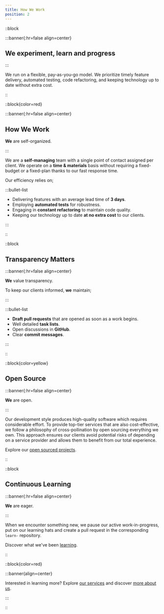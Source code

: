 ```yaml
---
title: How We Work
position: 2
---
```


::block

:::banner{:hr=false align=center}

## **We** experiment, learn and progress

:::

We run on a flexible, pay-as-you-go model. We prioritize timely feature
delivery, automated testing, code refactoring, and keeping technology up to date
without extra cost.

::

::block{color=red}

:::banner{:hr=false align=center}

## How **We** Work

**We** are self-organized.

:::

We are a __self-managing__ team with a single point of contact assigned per
client. We operate on a __time & materials__ basis without requiring a
fixed-budget or a fixed-plan thanks to our fast response time.

Our efficiency relies on;

:::bullet-list

- Delivering features with an average lead time of __3 days__.
- Employing __automated tests__ for robustness.
- Engaging in __constant refactoring__ to maintain code quality.
- Keeping our technology up to date __at no extra cost__ to our clients.

:::

::

::block

## Transparency Matters

:::banner{:hr=false align=center}

**We** value transparency.

To keep our clients informed, **we** maintain;

:::

:::bullet-list

- __Draft pull requests__ that are opened as soon as a work begins.
- Well detailed __task lists__.
- Open discussions in __GitHub__.
- Clear __commit messages__.

:::

::

::block{color=yellow}

## Open Source

:::banner{:hr=false align=center}

**We** are open.

:::

Our development style produces high-quality software which requires considerable
effort. To provide top-tier services that are also cost-effective, we follow a
philosophy of cross-pollination by open sourcing everything we own. This
approach ensures our clients avoid potential risks of depending on a service
provider and allows them to benefit from our total experience.

Explore our [open sourced projects][github-repos].

::

::block

## Continuous Learning

:::banner{:hr=false align=center}

**We** are eager.

:::

When we encounter something new, we pause our active work-in-progress, put on
our learning hats and create a pull request in the corresponding `learn-`
repository.

Discover what we've been [learning][github-learn].

::

::block{color=red}

:::banner{align=center}

Interested in learning more? Explore [our services](./services.md) and discover
[more about us](./about.md).

:::

::

[github-repos]: https://github.com/mouseless?type=public
[github-learn]: https://github.com/orgs/mouseless/repositories?q=learn-&type=public
